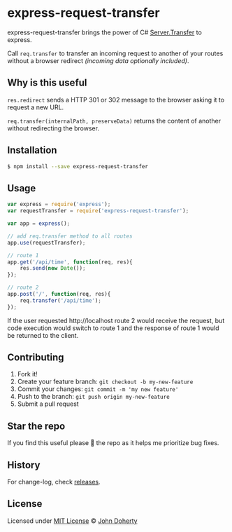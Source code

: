 # express-request-transfer

express-request-transfer brings the power of C# [Server.Transfer](https://docs.microsoft.com/en-us/previous-versions/iis/6.0-sdk/ms525800(v%3Dvs.90)) to express.

Call `req.transfer` to transfer an incoming request to another of your routes without a browser redirect _(incoming data optionally included)_.

## Why is this useful

`res.redirect` sends a HTTP 301 or 302 message to the browser asking it to request a new URL.

`req.transfer(internalPath, preserveData)` returns the content of another without redirecting the browser.

## Installation

```bash
$ npm install --save express-request-transfer
```

## Usage

```js
var express = require('express');
var requestTransfer = require('express-request-transfer');

var app = express();

// add req.transfer method to all routes
app.use(requestTransfer);

// route 1
app.get('/api/time', function(req, res){
    res.send(new Date());
});

// route 2
app.post('/', function(req, res){
    req.transfer('/api/time');
});

```

If the user requested http://localhost route 2 would receive the request, but code execution would switch to route 1 and the response of route 1 would be returned to the client.

## Contributing

1. Fork it!
2. Create your feature branch: `git checkout -b my-new-feature`
3. Commit your changes: `git commit -m 'my new feature'`
4. Push to the branch: `git push origin my-new-feature`
5. Submit a pull request

## Star the repo

If you find this useful please :star2: the repo as it helps me prioritize bug fixes.

## History

For change-log, check [releases](https://github.com/john-doherty/express-request-transfer/releases).

## License

Licensed under [MIT License](LICENSE) &copy; [John Doherty](https://twitter.com/mrJohnDoherty)
